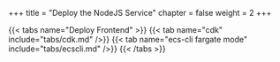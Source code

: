 +++
title = "Deploy the NodeJS Service"
chapter = false
weight = 2
+++

{{< tabs name="Deploy Frontend" >}}
{{< tab name="cdk" include="tabs/cdk.md" />}}
{{< tab name="ecs-cli fargate mode" include="tabs/ecscli.md" />}}
{{< /tabs >}}
